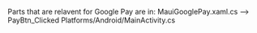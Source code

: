 Parts that are relavent for Google Pay are in:
MauiGooglePay.xaml.cs --> PayBtn_Clicked
Platforms/Android/MainActivity.cs
